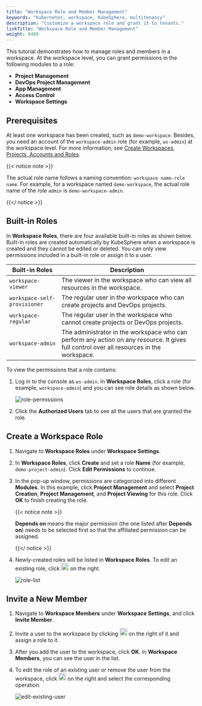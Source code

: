 ```yaml
---
title: "Workspace Role and Member Management"
keywords: "Kubernetes, workspace, KubeSphere, multitenancy"
description: "Customize a workspace role and grant it to tenants."
linkTitle: "Workspace Role and Member Management"
weight: 9400
---
```


This tutorial demonstrates how to manage roles and members in a workspace. At the workspace level, you can grant permissions in the following modules to a role:

- **Project Management**
- **DevOps Project Management**
- **App Management**
- **Access Control**
- **Workspace Settings**

## Prerequisites

At least one workspace has been created, such as `demo-workspace`. Besides, you need an account of the `workspace-admin` role (for example, `ws-admin`) at the workspace level. For more information, see [Create Workspaces, Projects, Accounts and Roles](../../quick-start/create-workspace-and-project/).

{{< notice note >}} 

The actual role name follows a naming convention: `workspace name-role name`. For example, for a workspace named `demo-workspace`, the actual role name of the role `admin` is `demo-workspace-admin`.

{{</ notice >}} 

## Built-in Roles

In **Workspace Roles**, there are four available built-in roles as shown below. Built-in roles are created automatically by KubeSphere when a workspace is created and they cannot be edited or deleted. You can only view permissions included in a built-in role or assign it to a user.

| Built-in Roles     | Description                                                  |
| ------------------ | ------------------------------------------------------------ |
| `workspace-viewer` | The viewer in the workspace who can view all resources in the workspace. |
| `workspace-self-provisioner`   | The regular user in the workspace who can create projects and DevOps projects. |
| `workspace-regular` | The regular user in the workspace who cannot create projects or DevOps projects. |
| `workspace-admin`   | The administrator in the workspace who can perform any action on any resource. It gives full control over all resources in the workspace. |

To view the permissions that a role contains:

1. Log in to the console as `ws-admin`. In **Workspace Roles**, click a role (for example, `workspace-admin`) and you can see role details as shown below.

   ![role-permissions](/images/docs/workspace-administration/role-and-member-management/role-permissions.png)

2. Click the **Authorized Users** tab to see all the users that are granted the role.

## Create a Workspace Role

1. Navigate to **Workspace Roles** under **Workspace Settings**.

2. In **Workspace Roles**, click **Create** and set a role **Name** (for example, `demo-project-admin`). Click **Edit Permissions** to continue.

3. In the pop-up window, permissions are categorized into different **Modules**. In this example, click **Project Management** and select **Project Creation**, **Project Management**, and **Project Viewing** for this role. Click **OK** to finish creating the role.

   {{< notice note >}} 

   **Depends on** means the major permission (the one listed after **Depends on**) needs to be selected first so that the affiliated permission can be assigned.

   {{</ notice >}} 

4. Newly-created roles will be listed in **Workspace Roles**. To edit an existing role, click <img src="/images/docs/workspace-administration/role-and-member-management/three-dots.png" height="20px"> on the right.

   ![role-list](/images/docs/workspace-administration/role-and-member-management/role-list.png)

## Invite a New Member

1. Navigate to **Workspace Members** under **Workspace Settings**, and click **Invite Member**.
2. Invite a user to the workspace by clicking <img src="/images/docs/workspace-administration/role-and-member-management/add.png" height="20px"> on the right of it and assign a role to it.



3. After you add the user to the workspace, click **OK**. In **Workspace Members**, you can see the user in the list.

4. To edit the role of an existing user or remove the user from the workspace, click <img src="/images/docs/workspace-administration/role-and-member-management/three-dots.png" height="20px"> on the right and select the corresponding operation.

   ![edit-existing-user](/images/docs/workspace-administration/role-and-member-management/edit-existing-user.png)

